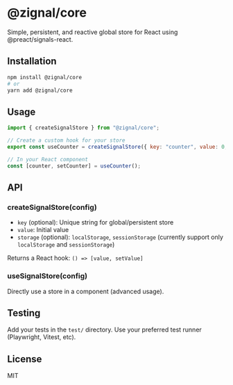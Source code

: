 # @zignal/core

Simple, persistent, and reactive global store for React using @preact/signals-react.

## Installation

```bash
npm install @zignal/core
# or
yarn add @zignal/core
```

## Usage

```js
import { createSignalStore } from "@zignal/core";

// Create a custom hook for your store
export const useCounter = createSignalStore({ key: "counter", value: 0, storage: "localStorage" });

// In your React component
const [counter, setCounter] = useCounter();
```

## API

### createSignalStore(config)
- `key` (optional): Unique string for global/persistent store
- `value`: Initial value
- `storage` (optional): `localStorage`, `sessionStorage` (currently support only `localStorage` and `sessionStorage`)

Returns a React hook: `() => [value, setValue]`

### useSignalStore(config)
Directly use a store in a component (advanced usage).

## Testing

Add your tests in the `test/` directory. Use your preferred test runner (Playwright, Vitest, etc).

## License
MIT 
